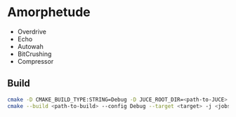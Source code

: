 # Amorphetude

- Overdrive
- Echo
- Autowah
- BitCrushing
- Compressor

## Build

```bash
cmake -D CMAKE_BUILD_TYPE:STRING=Debug -D JUCE_ROOT_DIR=<path-to-JUCE> -B <path-to-build> -G "Unix Makefiles"
cmake --build <path-to-build> --config Debug --target <target> -j <jobs>
```
